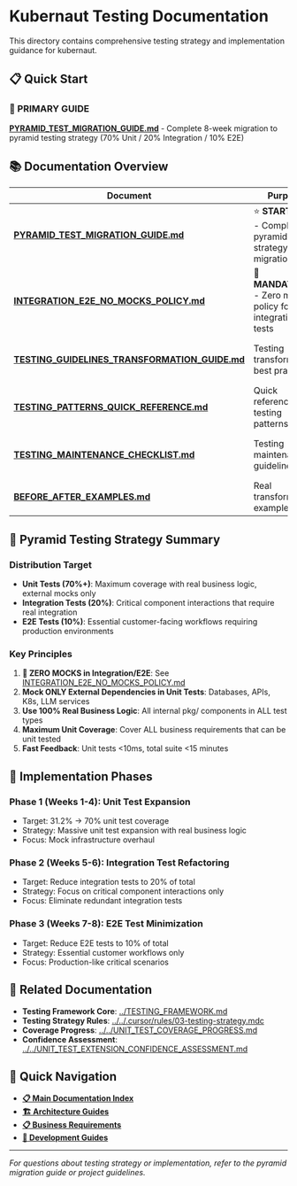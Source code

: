 # Kubernaut Testing Documentation

This directory contains comprehensive testing strategy and implementation guidance for kubernaut.

## 📋 **Quick Start**

### **🎯 PRIMARY GUIDE**
**[PYRAMID_TEST_MIGRATION_GUIDE.md](PYRAMID_TEST_MIGRATION_GUIDE.md)** - Complete 8-week migration to pyramid testing strategy (70% Unit / 20% Integration / 10% E2E)

## 📚 **Documentation Overview**

| Document | Purpose | When to Use |
|----------|---------|-------------|
| **[PYRAMID_TEST_MIGRATION_GUIDE.md](PYRAMID_TEST_MIGRATION_GUIDE.md)** | ⭐ **START HERE** - Complete pyramid strategy migration plan | Planning and implementing pyramid testing approach |
| **[INTEGRATION_E2E_NO_MOCKS_POLICY.md](INTEGRATION_E2E_NO_MOCKS_POLICY.md)** | 🚨 **MANDATORY** - Zero mocks policy for integration/E2E tests | **REQUIRED READING** - Before writing any integration or E2E tests |
| **[TESTING_GUIDELINES_TRANSFORMATION_GUIDE.md](TESTING_GUIDELINES_TRANSFORMATION_GUIDE.md)** | Testing transformation best practices | Understanding testing patterns and anti-patterns |
| **[TESTING_PATTERNS_QUICK_REFERENCE.md](TESTING_PATTERNS_QUICK_REFERENCE.md)** | Quick reference for testing patterns | Daily development reference |
| **[TESTING_MAINTENANCE_CHECKLIST.md](TESTING_MAINTENANCE_CHECKLIST.md)** | Testing maintenance guidelines | Maintaining test quality and performance |
| **[BEFORE_AFTER_EXAMPLES.md](BEFORE_AFTER_EXAMPLES.md)** | Real transformation examples | Understanding testing improvements |

## 🎯 **Pyramid Testing Strategy Summary**

### **Distribution Target**
- **Unit Tests (70%+)**: Maximum coverage with real business logic, external mocks only
- **Integration Tests (20%)**: Critical component interactions that require real integration
- **E2E Tests (10%)**: Essential customer-facing workflows requiring production environments

### **Key Principles**
1. **🚨 ZERO MOCKS in Integration/E2E**: See [INTEGRATION_E2E_NO_MOCKS_POLICY.md](INTEGRATION_E2E_NO_MOCKS_POLICY.md)
2. **Mock ONLY External Dependencies in Unit Tests**: Databases, APIs, K8s, LLM services
3. **Use 100% Real Business Logic**: All internal pkg/ components in ALL test types
4. **Maximum Unit Coverage**: Cover ALL business requirements that can be unit tested
5. **Fast Feedback**: Unit tests <10ms, total suite <15 minutes

## 🚀 **Implementation Phases**

### **Phase 1 (Weeks 1-4): Unit Test Expansion**
- Target: 31.2% → 70% unit test coverage
- Strategy: Massive unit test expansion with real business logic
- Focus: Mock infrastructure overhaul

### **Phase 2 (Weeks 5-6): Integration Test Refactoring**
- Target: Reduce integration tests to 20% of total
- Strategy: Focus on critical component interactions only
- Focus: Eliminate redundant integration tests

### **Phase 3 (Weeks 7-8): E2E Test Minimization**
- Target: Reduce E2E tests to 10% of total
- Strategy: Essential customer workflows only
- Focus: Production-like critical scenarios

## 📖 **Related Documentation**

- **Testing Framework Core**: [../TESTING_FRAMEWORK.md](../TESTING_FRAMEWORK.md)
- **Testing Strategy Rules**: [../../.cursor/rules/03-testing-strategy.mdc](../../.cursor/rules/03-testing-strategy.mdc)
- **Coverage Progress**: [../../UNIT_TEST_COVERAGE_PROGRESS.md](../../UNIT_TEST_COVERAGE_PROGRESS.md)
- **Confidence Assessment**: [../../UNIT_TEST_EXTENSION_CONFIDENCE_ASSESSMENT.md](../../UNIT_TEST_EXTENSION_CONFIDENCE_ASSESSMENT.md)

## 🔗 **Quick Navigation**

- **[📋 Main Documentation Index](../DOCUMENTATION_INDEX.md)**
- **[🏗️ Architecture Guides](../architecture/)**
- **[📋 Business Requirements](../requirements/)**
- **[🚀 Development Guides](../development/)**

---

*For questions about testing strategy or implementation, refer to the pyramid migration guide or project guidelines.*
